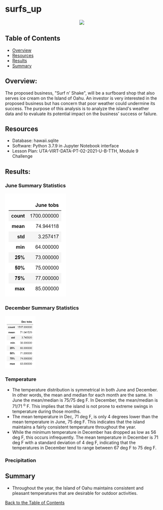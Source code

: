 # surfs_up
<p align="center">
  <img src="images/surfing" width="800">
</p>

## Table of Contents
* [Overview](https://github.com/rkaysen63/surfs_up/blob/master/README.md#overview)
* [Resources](https://github.com/rkaysen63/surfs_up/blob/master/README.md#resources)
* [Results](https://github.com/rkaysen63/surfs_up/blob/master/README.md#results)
* [Summary](https://github.com/rkaysen63/surfs_up/blob/master/README.md#summary)

## Overview:
The proposed business, "Surf n' Shake", will be a surfboard shop that also serves ice cream on the Island of Oahu.  An investor is very interested in the proposed business but has concern that poor weather could undermine its success.  The purpose of this analysis is to analyze the island's weather data and to evaluate its potential impact on the business' success or failure. 

## Resources 

* Database: hawaii.sqlite
* Software: Python 3.7.9 in Jupyter Notebook interface
* Lesson Plan: UTA-VIRT-DATA-PT-02-2021-U-B-TTH, Module 9 Challenge

## Results:
### June Summary Statistics
<p align="left">
  <img src="images/summary_stats_06.png" width="200">
</p>


### December Summary Statistics
<p align="left">
  <img src="images/summary_stats_12.png" width="100">
</p>

### Temperature
* The temperature distribution is symmetrical in both June and December.  In other words, the mean and median for each month are the same.  In June the mean/median is 75/75 deg F.  In December, the mean/median is 71/71 <sup>o</sup> F.  This implies that the island is not prone to extreme swings in temperature during those months.
* The mean temperature in Dec, 71 deg F, is only 4 degrees lower than the mean temperature in June, 75 deg F.  This indicates that the island maintains a fairly consistent temperature throughout the year.
* While the minimum temperature in December has dropped as low as 56 deg F, this occurs infrequently.  The mean temperature in December is 71 deg F with a standard deviation of 4 deg F, indicating that the temperatures in December tend to range between 67 deg F to 75 deg F.

### Precipitation

## Summary
* Throughout the year, the Island of Oahu maintains consistent and pleasant temperatures that are desirable for outdoor activities.

[Back to the Table of Contents](https://github.com/rkaysen63/surfs_up/blob/master/README.md#table-of-contents)
